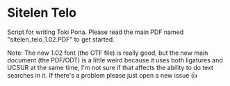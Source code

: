 # Sitelen Telo

Script for writing Toki Pona. Please read the main PDF named "sitelen_telo_1.02.PDF" to get started.

Note: The new 1.02 font (the OTF file) is really good, but the new main document (the PDF/ODT) is a little weird because it uses both ligatures and UCSUR at the same time, I'm not sure if that affects the ability to do text searches in it. If there's a problem please just open a new issue 👍
